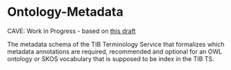 # Ontology-Metadata

CAVE: Work in Progress - based on [this draft](https://docs.google.com/document/d/1FRmCQ7eD6PcqSQgPbqCGjki3t39ROoYozsehCPX9E0Q)

The metadata schema of the TIB Terminology Service that formalizes which metadata annotations are required, recommended and optional for an OWL ontology or SKOS vocabulary that is supposed to be index in the TIB TS.

